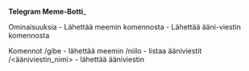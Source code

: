 __________Telegram Meme-Botti___________

Ominaisuuksia
    - Lähettää meemin komennosta
    - Lähettää ääni-viestin komennosta

Komennot
    /gibe - lähettää meemin
    /niilo - listaa ääniviestit
    /<ääniviestin_nimi> - lähettää ääniviestin
